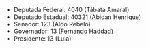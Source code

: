 - Deputada Federal: 4040 (Tábata Amaral)
- Deputado Estadual: 40321 (Abidan Henrique)
- Senador: 123 (Aldo Rebelo)
- Governador: 13 (Fernando Haddad)
- Presidente: 13 (Lula)